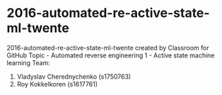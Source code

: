 # 2016-automated-re-active-state-ml-twente
2016-automated-re-active-state-ml-twente created by Classroom for GitHub
Topic - Automated reverse engineering 1 - Active state machine learning
Team:
  1. Vladyslav Cherednychenko (s1750763)
  2. Roy Kokkelkoren (s1617761)

